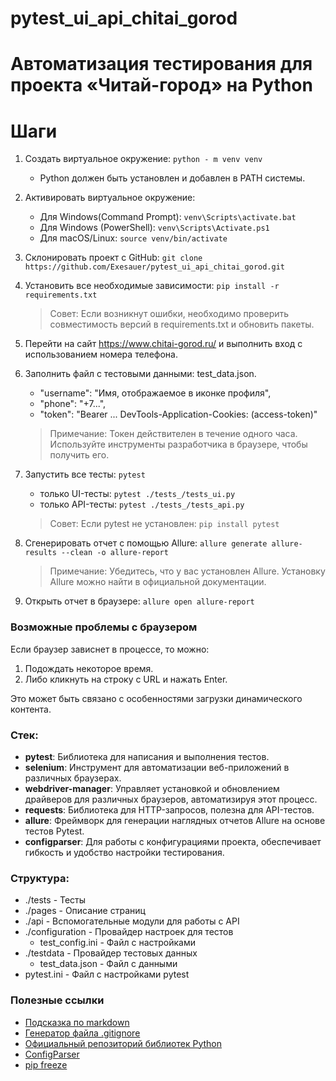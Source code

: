 # pytest_ui_api_chitai_gorod

# Автоматизация тестирования для проекта «Читай-город» на Python

# Шаги
1. Создать виртуальное окружение: `python - m venv venv`
    - Python должен быть установлен и добавлен в PATH системы.
2. Активировать виртуальное окружение:
    - Для Windows(Command Prompt): `venv\Scripts\activate.bat`
    - Для Windows (PowerShell): `venv\Scripts\Activate.ps1`
    - Для macOS/Linux: `source venv/bin/activate`

3. Склонировать проект с GitHub: `git clone https://github.com/Exesauer/pytest_ui_api_chitai_gorod.git`
4. Установить все необходимые зависимости: `pip install -r requirements.txt`
    > Совет: Если возникнут ошибки, необходимо проверить совместимость версий в requirements.txt и обновить пакеты.
5. Перейти на сайт https://www.chitai-gorod.ru/ и выполнить вход с использованием номера телефона.
6. Заполнить файл с тестовыми данными: test_data.json. 
    - "username": "Имя, отображаемое в иконке профиля",
    - "phone": "+7...",
    - "token": "Bearer ... DevTools-Application-Cookies: (access-token)"
    > Примечание: Токен действителен в течение одного часа. Используйте инструменты разработчика в браузере, чтобы получить его.
7. Запустить все тесты: `pytest`
    - только UI-тесты: `pytest ./tests_/tests_ui.py`
    - только API-тесты: `pytest ./tests_/tests_api.py`
    > Совет: Если pytest не установлен: `pip install pytest`
8. Сгенерировать отчет с помощью Allure: `allure generate allure-results --clean -o allure-report`
   > Примечание: Убедитесь, что у вас установлен Allure. Установку Allure можно найти в официальной документации.
9. Открыть отчет в браузере: `allure open allure-report`

### Возможные проблемы с браузером

Если браузер зависнет в процессе, то можно:

1. Подождать некоторое время.
2. Либо кликнуть на строку с URL и нажать Enter.

Это может быть связано с особенностями загрузки динамического контента.

### Стек:
- **pytest**: Библиотека для написания и выполнения тестов.
- **selenium**: Инструмент для автоматизации веб-приложений в различных браузерах.
- **webdriver-manager**: Управляет установкой и обновлением драйверов для различных браузеров, автоматизируя этот процесс.
- **requests**: Библиотека для HTTP-запросов, полезна для API-тестов.
- **allure**: Фреймворк для генерации наглядных отчетов Allure на основе тестов Pytest.
- **configparser**: Для работы с конфигурациями проекта, обеспечивает гибкость и удобство настройки тестирования.

### Структура:
- ./tests - Тесты
- ./pages - Описание страниц
- ./api - Вспомогательные модули для работы с API
- ./configuration - Провайдер настроек для тестов
    - test_config.ini - Файл с настройками
- ./testdata - Провайдер тестовых данных
    - test_data.json - Файл с данными
- pytest.ini - Файл с настройками pytest

### Полезные ссылки
- [Подсказка по markdown](https://www.markdownguide.org/basic-syntax/)
- [Генератор файла .gitignore](https://www.toptal.com/developers/gitignore)
- [Официальный репозиторий библиотек Python](https://pypi.org/)
- [ConfigParser](https://docs.python.org/3/library/configparser.html)
- [pip freeze](https://pip.pypa.io/en/stable/cli/pip_freeze/)